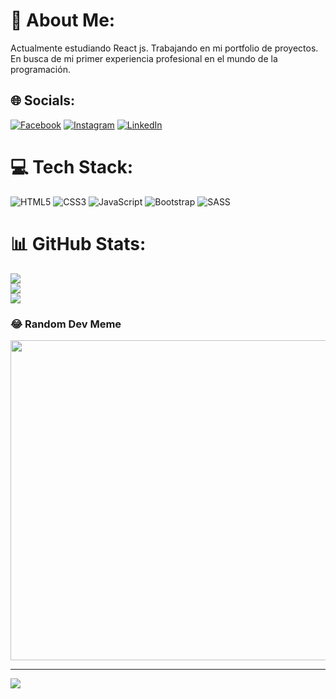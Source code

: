 # 💫 About Me:
Actualmente estudiando React js.
Trabajando en mi portfolio de proyectos. 
En busca de mi primer experiencia profesional en el mundo de la programación.


## 🌐 Socials:
[![Facebook](https://img.shields.io/badge/Facebook-%231877F2.svg?logo=Facebook&logoColor=white)](https://facebook.com/LeandroMartínez) [![Instagram](https://img.shields.io/badge/Instagram-%23E4405F.svg?logo=Instagram&logoColor=white)](https://instagram.com/leandrogastoon) [![LinkedIn](https://img.shields.io/badge/LinkedIn-%230077B5.svg?logo=linkedin&logoColor=white)](https://www.linkedin.com/in/leandro-mart%C3%ADnez-6b3b26234) 

# 💻 Tech Stack:
![HTML5](https://img.shields.io/badge/html5-%23E34F26.svg?style=for-the-badge&logo=html5&logoColor=white) ![CSS3](https://img.shields.io/badge/css3-%231572B6.svg?style=for-the-badge&logo=css3&logoColor=white) ![JavaScript](https://img.shields.io/badge/javascript-%23323330.svg?style=for-the-badge&logo=javascript&logoColor=%23F7DF1E) ![Bootstrap](https://img.shields.io/badge/bootstrap-%23563D7C.svg?style=for-the-badge&logo=bootstrap&logoColor=white) ![SASS](https://img.shields.io/badge/SASS-hotpink.svg?style=for-the-badge&logo=SASS&logoColor=white)
# 📊 GitHub Stats:
![](https://github-readme-stats.vercel.app/api?username=leandrogastoon&theme=dark&hide_border=false&include_all_commits=false&count_private=false)<br/>
![](https://github-readme-streak-stats.herokuapp.com/?user=leandrogastoon&theme=dark&hide_border=false)<br/>
![](https://github-readme-stats.vercel.app/api/top-langs/?username=leandrogastoon&theme=dark&hide_border=false&include_all_commits=false&count_private=false&layout=compact)

### 😂 Random Dev Meme
<img src="https://random-memer.herokuapp.com/" width="512px"/>

---
[![](https://visitcount.itsvg.in/api?id=leandrogastoon&icon=2&color=6)](https://visitcount.itsvg.in)

<!-- Proudly created with GPRM ( https://gprm.itsvg.in ) -->
